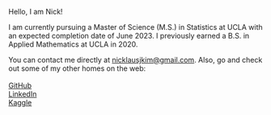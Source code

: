 <p>
Hello, I am Nick!
</p>

<p>
I am currently pursuing a Master of Science (M.S.) in Statistics at UCLA with an expected completion date of June 2023. I previously earned a B.S. in Applied Mathematics at UCLA in 2020.
</p>

You can contact me directly at nicklausjkim@gmail.com. Also, go and check out some of my other homes on the web:<br/><br/>
  [GitHub](nicklauskim.github.io)<br/>
  [LinkedIn](www.linkedin.com/nicklauskim)<br/>
  [Kaggle](www.kaggle.com/nicklauskim)
